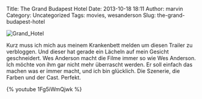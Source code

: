 Title: The Grand Budapest Hotel
Date: 2013-10-18 18:11
Author: marvin
Category: Uncategorized
Tags: movies, wesanderson
Slug: the-grand-budapest-hotel

![Grand_Hotel]({static}/images/Grand_Hotel.jpg)

Kurz muss ich mich aus meinem Krankenbett melden um diesen Trailer zu
verbloggen. Und dieser hat gerade ein Lächeln auf mein Gesicht
geschneidert. Wes Anderson macht die Filme immer so wie Wes Anderson.
Ich möchte von ihm gar nicht mehr überrascht werden. Er soll einfach das
machen was er immer macht, und ich bin glücklich. Die Szenerie, die
Farben und der Cast. Perfekt.

{% youtube 1Fg5iWmQjwk %}

